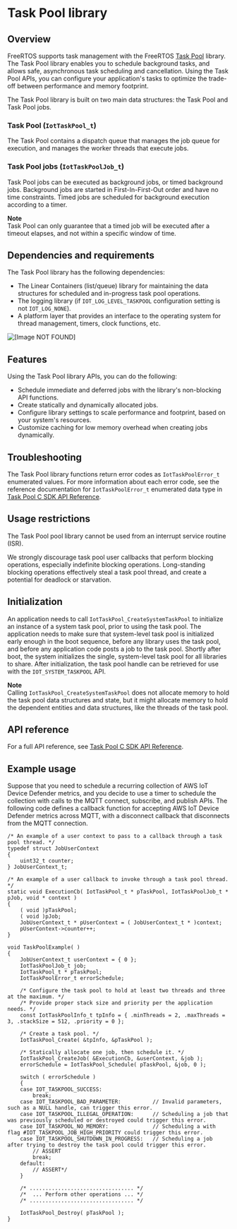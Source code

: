 # Task Pool library<a name="task-pool"></a>

## Overview<a name="freertos-task-pool-overview"></a>

FreeRTOS supports task management with the FreeRTOS [Task Pool](https://docs.aws.amazon.com/freertos/latest/lib-ref/c-sdk/taskpool/index.html) library\. The Task Pool library enables you to schedule background tasks, and allows safe, asynchronous task scheduling and cancellation\. Using the Task Pool APIs, you can configure your application's tasks to optimize the trade\-off between performance and memory footprint\.

The Task Pool library is built on two main data structures: the Task Pool and Task Pool jobs\.

### Task Pool \(`IotTaskPool_t`\)<a name="w31aac17c17c15b3b7"></a>

The Task Pool contains a dispatch queue that manages the job queue for execution, and manages the worker threads that execute jobs\.

### Task Pool jobs \(`IotTaskPoolJob_t`\)<a name="w31aac17c17c15b3b9"></a>

Task Pool jobs can be executed as background jobs, or timed background jobs\. Background jobs are started in First\-In\-First\-Out order and have no time constraints\. Timed jobs are scheduled for background execution according to a timer\.

**Note**  
Task Pool can only guarantee that a timed job will be executed after a timeout elapses, and not within a specific window of time\.

## Dependencies and requirements<a name="freertos-task-pool-dependencies"></a>

The Task Pool library has the following dependencies:
+ The Linear Containers \(list/queue\) library for maintaining the data structures for scheduled and in\-progress task pool operations\.
+ The logging library \(if `IOT_LOG_LEVEL_TASKPOOL` configuration setting is not `IOT_LOG_NONE`\)\.
+ A platform layer that provides an interface to the operating system for thread management, timers, clock functions, etc\.

![\[Image NOT FOUND\]](http://docs.aws.amazon.com/freertos/latest/userguide/images/task-pool-dependencies.png)

## Features<a name="freertos-task-pool-features"></a>

Using the Task Pool library APIs, you can do the following:
+ Schedule immediate and deferred jobs with the library's non\-blocking API functions\.
+ Create statically and dynamically allocated jobs\.
+ Configure library settings to scale performance and footprint, based on your system's resources\.
+ Customize caching for low memory overhead when creating jobs dynamically\.

## Troubleshooting<a name="freertos-task-pool-troubleshooting"></a>

The Task Pool library functions return error codes as `IotTaskPoolError_t` enumerated values\. For more information about each error code, see the reference documentation for `IotTaskPoolError_t` enumerated data type in [Task Pool C SDK API Reference](https://docs.aws.amazon.com/freertos/latest/lib-ref/c-sdk/taskpool/index.html)\.

## Usage restrictions<a name="freertos-task-pool-restrictions"></a>

The Task Pool pool library cannot be used from an interrupt service routine \(ISR\)\.

We strongly discourage task pool user callbacks that perform blocking operations, especially indefinite blocking operations\. Long\-standing blocking operations effectively steal a task pool thread, and create a potential for deadlock or starvation\.

## Initialization<a name="freertos-task-pool-initialization"></a>

An application needs to call `IotTaskPool_CreateSystemTaskPool` to initialize an instance of a system task pool, prior to using the task pool\. The application needs to make sure that system\-level task pool is initialized early enough in the boot sequence, before any library uses the task pool, and before any application code posts a job to the task pool\. Shortly after boot, the system initializes the single, system\-level task pool for all libraries to share\. After initialization, the task pool handle can be retrieved for use with the `IOT_SYSTEM_TASKPOOL` API\.

**Note**  
Calling `IotTaskPool_CreateSystemTaskPool` does not allocate memory to hold the task pool data structures and state, but it might allocate memory to hold the dependent entities and data structures, like the threads of the task pool\.

## API reference<a name="freertos-task-pool-api"></a>

For a full API reference, see [Task Pool C SDK API Reference](https://docs.aws.amazon.com/freertos/latest/lib-ref/c-sdk/taskpool/index.html)\.

## Example usage<a name="freertos-task-pool-example"></a>

Suppose that you need to schedule a recurring collection of AWS IoT Device Defender metrics, and you decide to use a timer to schedule the collection with calls to the MQTT connect, subscribe, and publish APIs\. The following code defines a callback function for accepting AWS IoT Device Defender metrics across MQTT, with a disconnect callback that disconnects from the MQTT connection\.

```
/* An example of a user context to pass to a callback through a task pool thread. */
typedef struct JobUserContext
{
    uint32_t counter;
} JobUserContext_t;
 
/* An example of a user callback to invoke through a task pool thread. */
static void ExecutionCb( IotTaskPool_t * pTaskPool, IotTaskPoolJob_t * pJob, void * context )
{
    ( void )pTaskPool;
    ( void )pJob;
    JobUserContext_t * pUserContext = ( JobUserContext_t * )context;
    pUserContext->counter++;
}
 
void TaskPoolExample( )
{
    JobUserContext_t userContext = { 0 };
    IotTaskPoolJob_t job;
    IotTaskPool_t * pTaskPool;
    IotTaskPoolError_t errorSchedule;
 
    /* Configure the task pool to hold at least two threads and three at the maximum. */
    /* Provide proper stack size and priority per the application needs. */
    const IotTaskPoolInfo_t tpInfo = { .minThreads = 2, .maxThreads = 3, .stackSize = 512, .priority = 0 };
 
    /* Create a task pool. */
    IotTaskPool_Create( &tpInfo, &pTaskPool );
 
    /* Statically allocate one job, then schedule it. */
    IotTaskPool_CreateJob( &ExecutionCb, &userContext, &job );   
    errorSchedule = IotTaskPool_Schedule( pTaskPool, &job, 0 );
 
    switch ( errorSchedule )
    {
    case IOT_TASKPOOL_SUCCESS:
        break;
    case IOT_TASKPOOL_BAD_PARAMETER:          // Invalid parameters, such as a NULL handle, can trigger this error.
    case IOT_TASKPOOL_ILLEGAL_OPERATION:      // Scheduling a job that was previously scheduled or destroyed could trigger this error.
    case IOT_TASKPOOL_NO_MEMORY:              // Scheduling a with flag #IOT_TASKPOOL_JOB_HIGH_PRIORITY could trigger this error.
    case IOT_TASKPOOL_SHUTDOWN_IN_PROGRESS:   // Scheduling a job after trying to destroy the task pool could trigger this error.
        // ASSERT
        break;
    default:
        // ASSERT*/
    }
 
    /* ................................. */
    /*  ... Perform other operations ... */
    /* ................................. */
 
    IotTaskPool_Destroy( pTaskPool );
}
```